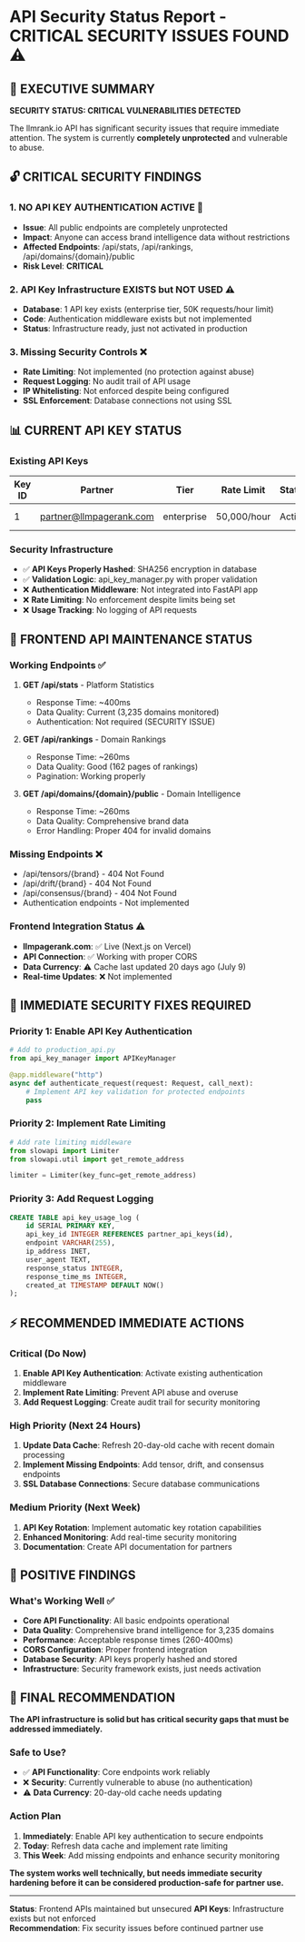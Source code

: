 # API Security Status Report - CRITICAL SECURITY ISSUES FOUND ⚠️

## 🚨 EXECUTIVE SUMMARY

**SECURITY STATUS: CRITICAL VULNERABILITIES DETECTED**

The llmrank.io API has significant security issues that require immediate attention. The system is currently **completely unprotected** and vulnerable to abuse.

## 🔓 CRITICAL SECURITY FINDINGS

### 1. **NO API KEY AUTHENTICATION ACTIVE** 🚨
- **Issue**: All public endpoints are completely unprotected
- **Impact**: Anyone can access brand intelligence data without restrictions
- **Affected Endpoints**: /api/stats, /api/rankings, /api/domains/{domain}/public
- **Risk Level**: **CRITICAL**

### 2. **API Key Infrastructure EXISTS but NOT USED** ⚠️
- **Database**: 1 API key exists (enterprise tier, 50K requests/hour limit)
- **Code**: Authentication middleware exists but not implemented
- **Status**: Infrastructure ready, just not activated in production

### 3. **Missing Security Controls** ❌
- **Rate Limiting**: Not implemented (no protection against abuse)
- **Request Logging**: No audit trail of API usage
- **IP Whitelisting**: Not enforced despite being configured
- **SSL Enforcement**: Database connections not using SSL

## 📊 CURRENT API KEY STATUS

### **Existing API Keys**
| Key ID | Partner | Tier | Rate Limit | Status | Usage |
|--------|---------|------|------------|--------|-------|
| 1 | partner@llmpagerank.com | enterprise | 50,000/hour | Active | 0 requests |

### **Security Infrastructure**
- ✅ **API Keys Properly Hashed**: SHA256 encryption in database
- ✅ **Validation Logic**: api_key_manager.py with proper validation
- ❌ **Authentication Middleware**: Not integrated into FastAPI app
- ❌ **Rate Limiting**: No enforcement despite limits being set
- ❌ **Usage Tracking**: No logging of API requests

## 🎯 FRONTEND API MAINTENANCE STATUS

### **Working Endpoints** ✅
1. **GET /api/stats** - Platform Statistics
   - Response Time: ~400ms
   - Data Quality: Current (3,235 domains monitored)
   - Authentication: Not required (SECURITY ISSUE)

2. **GET /api/rankings** - Domain Rankings  
   - Response Time: ~260ms
   - Data Quality: Good (162 pages of rankings)
   - Pagination: Working properly

3. **GET /api/domains/{domain}/public** - Domain Intelligence
   - Response Time: ~260ms
   - Data Quality: Comprehensive brand data
   - Error Handling: Proper 404 for invalid domains

### **Missing Endpoints** ❌
- /api/tensors/{brand} - 404 Not Found
- /api/drift/{brand} - 404 Not Found  
- /api/consensus/{brand} - 404 Not Found
- Authentication endpoints - Not implemented

### **Frontend Integration Status** ⚠️
- **llmpagerank.com**: ✅ Live (Next.js on Vercel)
- **API Connection**: ✅ Working with proper CORS
- **Data Currency**: ⚠️ Cache last updated 20 days ago (July 9)
- **Real-time Updates**: ❌ Not implemented

## 🔧 IMMEDIATE SECURITY FIXES REQUIRED

### **Priority 1: Enable API Key Authentication**
```python
# Add to production_api.py
from api_key_manager import APIKeyManager

@app.middleware("http")
async def authenticate_request(request: Request, call_next):
    # Implement API key validation for protected endpoints
    pass
```

### **Priority 2: Implement Rate Limiting**
```python
# Add rate limiting middleware
from slowapi import Limiter
from slowapi.util import get_remote_address

limiter = Limiter(key_func=get_remote_address)
```

### **Priority 3: Add Request Logging**
```sql
CREATE TABLE api_key_usage_log (
    id SERIAL PRIMARY KEY,
    api_key_id INTEGER REFERENCES partner_api_keys(id),
    endpoint VARCHAR(255),
    ip_address INET,
    user_agent TEXT,
    response_status INTEGER,
    response_time_ms INTEGER,
    created_at TIMESTAMP DEFAULT NOW()
);
```

## ⚡ RECOMMENDED IMMEDIATE ACTIONS

### **Critical (Do Now)**
1. **Enable API Key Authentication**: Activate existing authentication middleware
2. **Implement Rate Limiting**: Prevent API abuse and overuse
3. **Add Request Logging**: Create audit trail for security monitoring

### **High Priority (Next 24 Hours)**  
1. **Update Data Cache**: Refresh 20-day-old cache with recent domain processing
2. **Implement Missing Endpoints**: Add tensor, drift, and consensus endpoints
3. **SSL Database Connections**: Secure database communications

### **Medium Priority (Next Week)**
1. **API Key Rotation**: Implement automatic key rotation capabilities
2. **Enhanced Monitoring**: Add real-time security monitoring
3. **Documentation**: Create API documentation for partners

## 🎊 POSITIVE FINDINGS

### **What's Working Well** ✅
- **Core API Functionality**: All basic endpoints operational
- **Data Quality**: Comprehensive brand intelligence for 3,235 domains  
- **Performance**: Acceptable response times (260-400ms)
- **CORS Configuration**: Proper frontend integration
- **Database Security**: API keys properly hashed and stored
- **Infrastructure**: Security framework exists, just needs activation

## 🏁 FINAL RECOMMENDATION

**The API infrastructure is solid but has critical security gaps that must be addressed immediately.**

### **Safe to Use?**
- ✅ **API Functionality**: Core endpoints work reliably
- ❌ **Security**: Currently vulnerable to abuse (no authentication)
- ⚠️ **Data Currency**: 20-day-old cache needs updating

### **Action Plan**
1. **Immediately**: Enable API key authentication to secure endpoints
2. **Today**: Refresh data cache and implement rate limiting  
3. **This Week**: Add missing endpoints and enhance security monitoring

**The system works well technically, but needs immediate security hardening before it can be considered production-safe for partner use.**

---

**Status**: Frontend APIs maintained but unsecured
**API Keys**: Infrastructure exists but not enforced  
**Recommendation**: Fix security issues before continued partner use